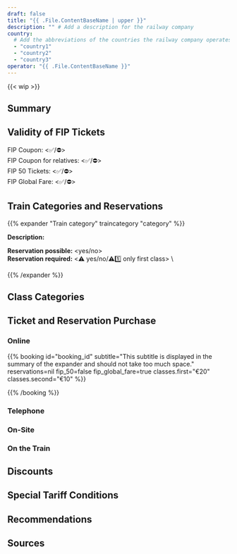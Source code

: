 ```yaml
---
draft: false
title: "{{ .File.ContentBaseName | upper }}"
description: "" # Add a description for the railway company
country:
  # Add the abbreviations of the countries the railway company operates in.
  - "country1"
  - "country2"
  - "country3"
operator: "{{ .File.ContentBaseName }}"
---
```


<!-- Remove the WIP snippet if the page is complete -->

{{< wip >}}

<!--
  Short description of the railway company. For example, the full name in the local language, alternative names, and information about whether it is a private or state railway.
-->

## Summary

<!--
  Bullet point summary of the most important features/FIP regulations of the railway company.
  For example:
  - Are FIP 50 and FIP Coupons accepted?
  - Is there a reservation requirement?
  - Are there any other special tariff regulations or deviations from other FIP railway companies?
-->

## Validity of FIP Tickets

<!--
  The ticket categories may vary depending on the operator.
-->

FIP Coupon: <✅/⛔> \
FIP Coupon for relatives: <✅/⛔> \
FIP 50 Tickets: <✅/⛔> \
FIP Global Fare: <✅/⛔>

<!--
  Where are FIP 50 tickets/FIP Coupons valid and are there any restrictions? Which ticket is required for entry (e.g., continuous FIP 50 ticket or FIP Coupons of both countries)?
-->

## Train Categories and Reservations

<!--
  Are reservations possible and where is there a reservation requirement?
-->

<!--
  For each train category, a separate section can be added according to the following principle:
  In the title, the following emojis can be used:
  - ⚠️ for a general reservation requirement or supplements
  - 1️⃣ for a reservation requirement in 1st class
  - ⛔ for a non-acceptance of FIP
  - ℹ️ for confusion with other railway companies/train categories
-->

{{% expander "Train category" traincategory "category" %}}

<!-- Replace "Train category" with the name of the category, e.g. ICE. -->

**Description:**

<!-- Description of the category -->

**Reservation possible:** <yes/no> \
**Reservation required:** <⚠️ yes/no/⚠️1️⃣ only first class> \

<!-- If FIP is not valid, add the following:
**FIP:** ⛔ FIP is not accepted
-->
<!-- If there are FIP Global Fares, add the following:
**FIP Global Fare:**
-->

{{% /expander %}}

## Class Categories

<!--
  If the class categories include additional/different classes beyond 1st and 2nd class, they can be described here. Otherwise, this section can be removed.
-->

<!--
**Standard**: Comparable to 2nd class. \
**Plus**: 1st class without catering. An FIP pass for 1st class is required. \
**Premium**: 1st class including catering. Not bookable with FIP.
-->

## Ticket and Reservation Purchase

### Online

<!--
  Embed the information of a defined booking platform here.

  You can overwrite individual booking parameters as listed below, but you don't have to.
  If you leave some parameters out, the defined defaults of the booking platform will be used.

  For more information how to define a booking platform, check the booking archetype.
-->

{{% booking id="booking_id"
    subtitle="This subtitle is displayed in the summary of the expander and should not take too much space."
    reservations=nil
    fip_50=false
    fip_global_fare=true
    classes.first="€20"
    classes.second="€10"
%}}

<!-- This is an information text that can contain country specific information and is displayed in the expanded part. -->

{{% /booking %}}

### Telephone

<!--
  Embed additional booking platforms with booking via telephone here.
-->

### On-Site

<!--
  Embed additional booking platforms with booking on site here.
-->

### On the Train

<!--
  Can tickets with FIP discount still be purchased on the train, if so how and is there a surcharge?
-->

## Discounts

<!--
  What discounts can children receive and under what circumstances?
  What other discounts might there be?
-->

## Special Tariff Conditions

### <Route or Name>

<!--
  Description of the special condition, if there are special regulations on certain routes.
-->

## Recommendations

<!--
  Personal recommendations and special personal tips for the trip
-->

## Sources

[^1]: [<Source Name 1>](Link)

[^2]: [<Source Name 2>](Link)
